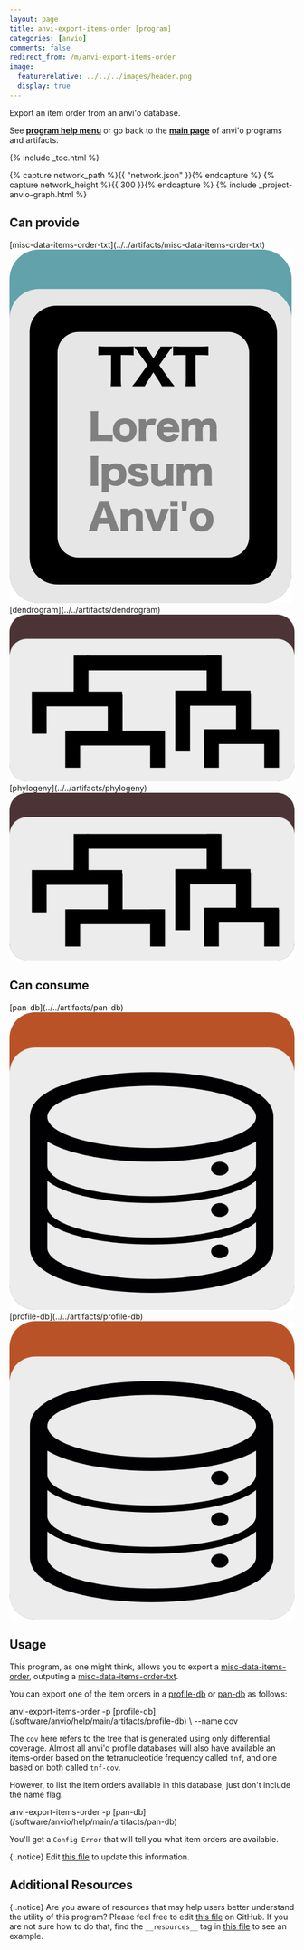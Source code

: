 ```yaml
---
layout: page
title: anvi-export-items-order [program]
categories: [anvio]
comments: false
redirect_from: /m/anvi-export-items-order
image:
  featurerelative: ../../../images/header.png
  display: true
---
```


Export an item order from an anvi&#x27;o database.

See **[program help menu](../../../../vignette#anvi-export-items-order)** or go back to the **[main page](../../)** of anvi'o programs and artifacts.


{% include _toc.html %}
<div id="svg" class="subnetwork"></div>
{% capture network_path %}{{ "network.json" }}{% endcapture %}
{% capture network_height %}{{ 300 }}{% endcapture %}
{% include _project-anvio-graph.html %}


## Can provide

<p style="text-align: left" markdown="1"><span class="artifact-p">[misc-data-items-order-txt](../../artifacts/misc-data-items-order-txt) <img src="../../images/icons/TXT.png" class="artifact-icon-mini" /></span> <span class="artifact-p">[dendrogram](../../artifacts/dendrogram) <img src="../../images/icons/NEWICK.png" class="artifact-icon-mini" /></span> <span class="artifact-p">[phylogeny](../../artifacts/phylogeny) <img src="../../images/icons/NEWICK.png" class="artifact-icon-mini" /></span></p>

## Can consume

<p style="text-align: left" markdown="1"><span class="artifact-r">[pan-db](../../artifacts/pan-db) <img src="../../images/icons/DB.png" class="artifact-icon-mini" /></span> <span class="artifact-r">[profile-db](../../artifacts/profile-db) <img src="../../images/icons/DB.png" class="artifact-icon-mini" /></span></p>

## Usage


This program, as one might think, allows you to export a <span class="artifact-n">[misc-data-items-order](/software/anvio/help/main/artifacts/misc-data-items-order)</span>, outputing a <span class="artifact-n">[misc-data-items-order-txt](/software/anvio/help/main/artifacts/misc-data-items-order-txt)</span>. 

You can export one of the item orders in a <span class="artifact-n">[profile-db](/software/anvio/help/main/artifacts/profile-db)</span> or <span class="artifact-n">[pan-db](/software/anvio/help/main/artifacts/pan-db)</span> as follows: 

<div class="codeblock" markdown="1">
anvi&#45;export&#45;items&#45;order &#45;p <span class="artifact&#45;n">[profile&#45;db](/software/anvio/help/main/artifacts/profile&#45;db)</span> \
                        &#45;&#45;name cov
</div>

The `cov` here refers to the tree that is generated using only differential coverage. Almost all anvi'o profile databases will also have available an items-order based on the tetranucleotide frequency called `tnf`, and one based on both called `tnf-cov`. 

However, to list the item orders available in this database, just don't include the name flag.  

<div class="codeblock" markdown="1">
anvi&#45;export&#45;items&#45;order &#45;p <span class="artifact&#45;n">[pan&#45;db](/software/anvio/help/main/artifacts/pan&#45;db)</span> 
</div>

You'll get a `Config Error` that will tell you what item orders are available. 


{:.notice}
Edit [this file](https://github.com/merenlab/anvio/tree/master/anvio/docs/programs/anvi-export-items-order.md) to update this information.


## Additional Resources



{:.notice}
Are you aware of resources that may help users better understand the utility of this program? Please feel free to edit [this file](https://github.com/merenlab/anvio/tree/master/bin/anvi-export-items-order) on GitHub. If you are not sure how to do that, find the `__resources__` tag in [this file](https://github.com/merenlab/anvio/blob/master/bin/anvi-interactive) to see an example.
